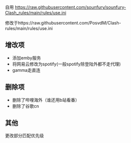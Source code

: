 自用
https://raw.githubusercontent.com/sounfury/sounfury-Clash_rules/main/rules/use.ini

修改于https://raw.githubusercontent.com/PosvdM/Clash-rules/main/rules/use.ini

## 增改项
+ 添加emby服务
+ 将网易云修改为spotify(一般spotify除登陆外都不走代理)
+ gamma走直连

## 删除项
+ 删除了哔哩海外（谁还用b站看番）
+  删除了谷歌cn

## 其他

更改部分匹配优先级
